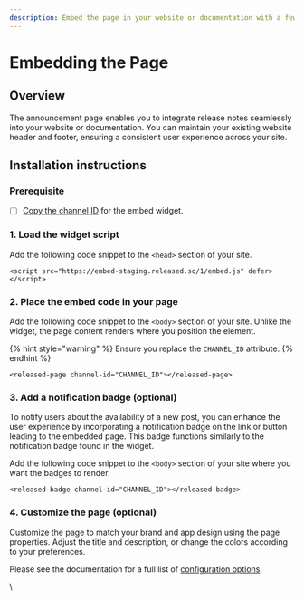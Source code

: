 ```yaml
---
description: Embed the page in your website or documentation with a few lines of code.
---
```


# Embedding the Page

## Overview

The announcement page enables you to integrate release notes seamlessly into your website or documentation. You can maintain your existing website header and footer, ensuring a consistent user experience across your site.

## Installation instructions

### Prerequisite&#x20;

* [ ] [Copy the channel ID](../../how-tos/finding-the-channel-id.md) for the embed widget.

### **1. Load the widget script**

Add the following code snippet to the `<head>` section of your site.

```markup
<script src="https://embed-staging.released.so/1/embed.js" defer></script>
```

### **2. Place the embed code in your page**

Add the following code snippet to the `<body>` section of your site. Unlike the widget, the page content renders where you position the element.

{% hint style="warning" %}
Ensure you replace the `CHANNEL_ID` attribute.
{% endhint %}

```markup
<released-page channel-id="CHANNEL_ID"></released-page>
```

### **3. Add a notification badge (optional)**

To notify users about the availability of a new post, you can enhance the user experience by incorporating a notification badge on the link or button leading to the embedded page. This badge functions similarly to the notification badge found in the widget.

Add the following code snippet to the `<body>` section of your site where you want the badges to render.

```markup
<released-badge channel-id="CHANNEL_ID"></released-badge>
```

### **4. Customize the page (optional)**

Customize the page to match your brand and app design using the page properties. Adjust the title and description, or change the colors according to your preferences.

Please see the documentation for a full list of [configuration options](../../product-tour/settings/announcement-page.md).

\
